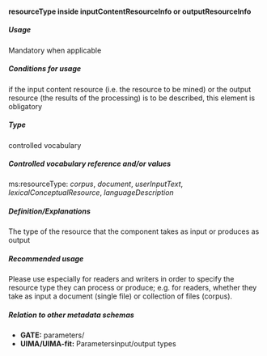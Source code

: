 #### resourceType inside inputContentResourceInfo or outputResourceInfo
##### Usage
Mandatory when applicable
##### Conditions for usage
if the input content resource (i.e. the resource to be mined) or the output resource (the results of the processing) is to be described, this element is obligatory
##### Type
controlled vocabulary
##### Controlled vocabulary reference and/or values
ms:resourceType: _corpus_, _document_, _userInputText_, _lexicalConceptualResource_, _languageDescription_
##### Definition/Explanations
The type of the resource that the component takes as input or produces as output
##### Recommended usage
Please use especially for readers and writers in order to specify the resource type they can process or produce; e.g. for readers, whether they take as input a document (single file) or collection of files (corpus).
##### Relation to other metadata schemas
* **GATE:** parameters/
* **UIMA/UIMA-fit:** Parametersinput/output types
